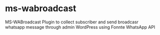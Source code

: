 # ms-wabroadcast
MS-WABroadcast Plugin to collect subscriber and send broadcasr whatsapp message through admin WordPress using Fonnte WhatsApp API
